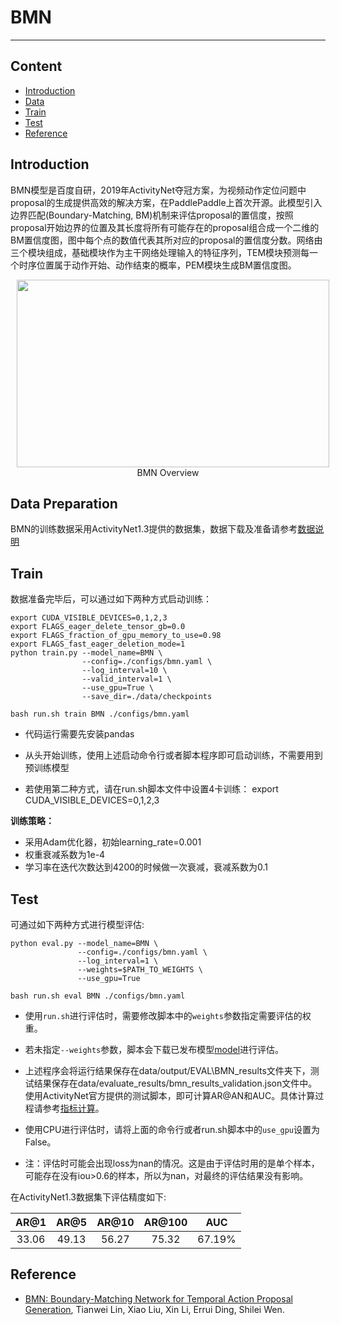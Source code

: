 # BMN

---
## Content

- [Introduction](#Introduction)
- [Data](#Data)
- [Train](#Train)
- [Test](#Test)
- [Reference](#Reference)


## Introduction

BMN模型是百度自研，2019年ActivityNet夺冠方案，为视频动作定位问题中proposal的生成提供高效的解决方案，在PaddlePaddle上首次开源。此模型引入边界匹配(Boundary-Matching, BM)机制来评估proposal的置信度，按照proposal开始边界的位置及其长度将所有可能存在的proposal组合成一个二维的BM置信度图，图中每个点的数值代表其所对应的proposal的置信度分数。网络由三个模块组成，基础模块作为主干网络处理输入的特征序列，TEM模块预测每一个时序位置属于动作开始、动作结束的概率，PEM模块生成BM置信度图。

<p align="center">
<img src="../../images/BMN.png" height=300 width=500 hspace='10'/> <br />
BMN Overview
</p>



## Data Preparation

BMN的训练数据采用ActivityNet1.3提供的数据集，数据下载及准备请参考[数据说明](../../data/dataset/bmn/README.md)


## Train

数据准备完毕后，可以通过如下两种方式启动训练：

    export CUDA_VISIBLE_DEVICES=0,1,2,3
    export FLAGS_eager_delete_tensor_gb=0.0
    export FLAGS_fraction_of_gpu_memory_to_use=0.98
    export FLAGS_fast_eager_deletion_mode=1
    python train.py --model_name=BMN \
                    --config=./configs/bmn.yaml \
                    --log_interval=10 \
                    --valid_interval=1 \
                    --use_gpu=True \
                    --save_dir=./data/checkpoints

    bash run.sh train BMN ./configs/bmn.yaml

- 代码运行需要先安装pandas

- 从头开始训练，使用上述启动命令行或者脚本程序即可启动训练，不需要用到预训练模型

- 若使用第二种方式，请在run.sh脚本文件中设置4卡训练：
    export CUDA_VISIBLE_DEVICES=0,1,2,3

**训练策略：**

*  采用Adam优化器，初始learning\_rate=0.001
*  权重衰减系数为1e-4
*  学习率在迭代次数达到4200的时候做一次衰减，衰减系数为0.1


## Test

可通过如下两种方式进行模型评估:

    python eval.py --model_name=BMN \
                   --config=./configs/bmn.yaml \
                   --log_interval=1 \
                   --weights=$PATH_TO_WEIGHTS \
                   --use_gpu=True

    bash run.sh eval BMN ./configs/bmn.yaml

- 使用`run.sh`进行评估时，需要修改脚本中的`weights`参数指定需要评估的权重。

- 若未指定`--weights`参数，脚本会下载已发布模型[model](https://paddlemodels.bj.bcebos.com/video_detection/BMN.pdparams)进行评估。

- 上述程序会将运行结果保存在data/output/EVAL\BMN\_results文件夹下，测试结果保存在data/evaluate\_results/bmn\_results\_validation.json文件中。使用ActivityNet官方提供的测试脚本，即可计算AR@AN和AUC。具体计算过程请参考[指标计算](../../metrics/bmn_metrics/README.md)。

- 使用CPU进行评估时，请将上面的命令行或者run.sh脚本中的`use_gpu`设置为False。

- 注：评估时可能会出现loss为nan的情况。这是由于评估时用的是单个样本，可能存在没有iou>0.6的样本，所以为nan，对最终的评估结果没有影响。

在ActivityNet1.3数据集下评估精度如下:

| AR@1 | AR@5 | AR@10 | AR@100 | AUC |
| :---: | :---: | :---: | :---: | :---: |
| 33.06 | 49.13 | 56.27 | 75.32 | 67.19% |


## Reference

- [BMN: Boundary-Matching Network for Temporal Action Proposal Generation](https://arxiv.org/abs/1907.09702), Tianwei Lin, Xiao Liu, Xin Li, Errui Ding, Shilei Wen.
